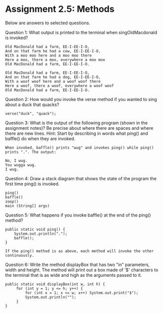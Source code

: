 # Assignment 2.5: Methods

Below are answers to selected questions.

Question 1: What output is printed to the terminal when singOldMacdonald is invoked?

    Old MacDonald had a farm, EE-I-EE-I-O,
    And on that farm he had a cow, EE-I-EE-I-O,
    With a moo moo here and a moo moo there
    Here a moo, there a moo, everywhere a moo moo
    Old MacDonald had a farm, EE-I-EE-I-O.
    
    Old MacDonald had a farm, EE-I-EE-I-O,
    And on that farm he had a dog, EE-I-EE-I-O,
    With a woof woof here and a woof woof there
    Here a woof, there a woof, everywhere a woof woof
    Old MacDonald had a farm, EE-I-EE-I-O.

Question 2: How would you invoke the verse method if you wanted to sing about a duck that quacks?

    verse("duck", "quack");

Question 3: What is the output of the following program (shown in the assignment notes)? Be precise about where there are spaces and where there are new lines. Hint: Start by describing in words what ping() and baffle() do when they are invoked.

    When invoked, baffle() prints "wug" and invokes ping() while ping() prints ".". The output:

    No, I wug.
    You wugga wug.
    I wug.

Question 4: Draw a stack diagram that shows the state of the program the first time ping() is invoked.
       
    ping()
    baffle()
    zoop()
    main (String[] args)

Question 5: What happens if you invoke baffle() at the end of the ping() method? 

    public static void ping() {
        System.out.println(".");
        baffle();
    }

    If the ping() method is as above, each method will invoke the other continuously.

Question 6: Write the method displayBox that has two "in" parameters, width and height. The method will print out a box made of '$' characters to the terminal that is as wide and high as the arguments passed to it.

    public static void displayBox(int w, int h) {
         for (int y = 1; y <= h; y++) {
             for (int x = 1; x <= w; x++) System.out.print("$");
             System.out.println("");
         }
    }
